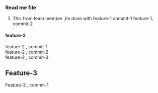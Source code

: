 ### Read me file
1. This from team member ,Im done with feature-1 commit-1
  feature-1, commit-2
  
  #### feature-2
  feature-2 , commit-1 <br />
  feature-2 , commit-2 <br />
  feature-2 , commit-3 <br />
  
  ## Feature-3
  
  Feature-3 , commit-1 <br />